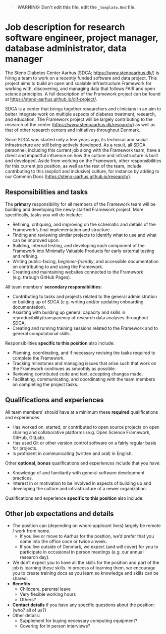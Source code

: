 > **WARNING: Don’t edit this file, edit the `_template.Rmd` file.**

# Job description for research software engineer, project manager, database administrator, data manager

<!--
Some resources for writing job descriptions:

- http://www.fortefoundation.org/site/DocServer/gendered_wording_JPSP.pdf?docID=16121
- https://www.linkedin.com/business/talent/blog/talent-acquisition/must-dos-for-writing-inclusive-job-descriptions
- https://harver.com/blog/inclusive-job-descriptions/
-->

The Steno Diabetes Center Aarhus (SDCA; <https://www.stenoaarhus.dk/>)
is hiring a team to work on a recently funded software and data project.
This project aims to build an open and scalable infrastructure Framework
for working with, discovering, and managing data that follows FAIR and
open science principles. A full description of the Framework project can
be found at <https://steno-aarhus.github.io/dif-project/>.

SDCA is a center that brings together researchers and clinicians in an
aim to better integrate work on multiple aspects of diabetes treatment,
research, and education. The Framework project will be largely
contributing to the research of the center
(<https://www.stenoaarhus.dk/research/>) as well as that of other
research centers and initiatives throughout Denmark.

Since SDCA was started only a few years ago, its technical and social
infrastructure are still being actively developed. As a result, all SDCA
personnel, including this current job along with the Framework team,
have a direct and impactful influence on how the culture and
infrastructure is built and developed. Aside from working on the
Framework, other responsibilities for this current job position, as well
as the rest of the team, include contributing to this (explicit and
inclusive) culture, for instance by adding to our Common Docs
(<https://steno-aarhus.github.io/research/>).

## Responsibilities and tasks

The **primary** responsibility for all members of the Framework team
will be building and developing the newly started Framework project.
More specifically, tasks you will do include:

-   Refining, critiquing, and improving on the schematic and details of
    the Framework’s final implementation and structure.
-   Finding and reviewing similar projects to identify what to use and
    what can be improved upon.
-   Building, internal testing, and developing each component of the
    Framework into Minimally Valuable Products for early external
    testing and refining.
-   Writing public-facing, *beginner-friendly*, and accessible
    documentation on contributing to and using the Framework.
-   Creating and maintaining websites connected to the Framework
    (e.g. through GitHub Pages).

All team members’ **secondary responsibilities**:

-   Contributing to tasks and projects related to the general
    administration or building up of SDCA (e.g. writing and/or updating
    onboarding documentation).
-   Assisting with building up general capacity and skills in
    reproducibility/transparency of research data analyses throughout
    SDCA.
-   Creating and running training sessions related to the Framework and
    to general computational skills.

Responsibilities **specific to this position** also include:

-   Planning, coordinating, and if necessary revising the tasks required
    to complete the Framework.
-   Tracking milestones and managing issues that arise such that work on
    the Framework continues as smoothly as possible.
-   Reviewing contributed code and text, accepting changes made.
-   Facilitating, communicating, and coordinating with the team members
    on completing the project tasks.

## Qualifications and experiences

All team members’ should have at a minimum these **required**
qualifications and experiences:

-   Has worked on, started, or contributed to open source projects on
    open sharing and collaborative platforms (e.g. Open Science
    Framework, GitHub, GitLab).
-   Has used Git or other version control software on a fairly regular
    basis for projects.
-   Is proficient in communicating (written and oral) in English.

Other **optional, bonus** qualifications and experiences include that
you have:

-   Knowledge of and familiarity with general software development
    practices.
-   Interest in or motivation to be involved in aspects of building up
    and developing the culture and infrastructure of a newer
    organization.

Qualifications and experience **specific to this position** also
include:

## Other job expectations and details

-   The position can (depending on where applicant lives) largely be
    remote / work from home.
    -   If you live or move to Aarhus for the position, we’d prefer that
        you come into the office once or twice a week.
    -   If you live outside of Denmark, we expect (and will cover) for
        you to participate in occasional in person meetings (e.g. our
        annual research day).
-   We don’t expect you to have all the skills for the position and part
    of the job is learning these skills. In process of learning them, we
    encourage you to create training docs as you learn so knowledge and
    skills can be shared.
-   **Benefits**:
    -   Childcare, parental leave
    -   Very flexible working hours
    -   Others?
-   **Contact details** if you have any specific questions about the
    position: (who? all of us?)
-   Other details:
    -   Supplement for buying necessary computing equipment?
    -   Covering for in person interviews?
